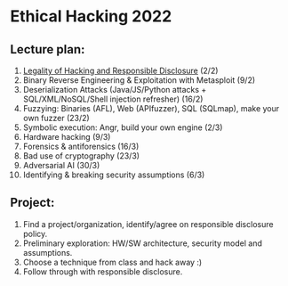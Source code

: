 # Ethical Hacking 2022

## Lecture plan:
1. [Legality of Hacking and Responsible Disclosure](1-responsible-disclosure.ipynb) (2/2)
2. Binary Reverse Engineering & Exploitation with Metasploit (9/2)
3. Deserialization Attacks (Java/JS/Python attacks + SQL/XML/NoSQL/Shell injection refresher) (16/2)
4. Fuzzying: Binaries (AFL), Web (APIfuzzer), SQL (SQLmap), make your own fuzzer (23/2)
5. Symbolic execution: Angr, build your own engine (2/3)
6. Hardware hacking (9/3)
7. Forensics & antiforensics (16/3)
8. Bad use of cryptography (23/3)
9. Adversarial AI (30/3)
10. Identifying & breaking security assumptions (6/3)

## Project:
1. Find a project/organization, identify/agree on responsible disclosure policy.
2. Preliminary exploration: HW/SW architecture, security model and assumptions.
3. Choose a technique from class and hack away :)
4. Follow through with responsible disclosure.
